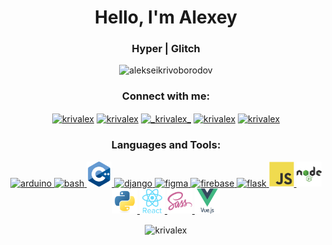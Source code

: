    <div class="reveal">
      <div class="slides">
        <section data-markdown="slides.md" data-background-image="http://example.com/image.png"></section>
      </div>
    </div>
    
<h1 align="center">Hello, I'm Alexey</h1>
<h3 align="center">Hyper | Glitch</h3>

<p align="center">
 <img
    src="https://komarev.com/ghpvc/?username=alekseikrivoborodov&label=Profile%20views&color=0e75b6&style=flat"
    alt="alekseikrivoborodov"
    />
</p>

   <h3 align="center">Connect with me:</h3>
    <p align="center">
       <a href="https://hh.kz/resume/66e76a82ff081647f50039ed1f62574e614d38" target=blank
         ><img
           align="center"
           src="https://upload.wikimedia.org/wikipedia/commons/7/79/HeadHunter_logo.png"
           alt="krivalex"
           height="30"
           width="30"
         /></a>
       <a href="https://www.youtube.com/c/krivalex" target="blank"
        ><img
          align="center"
          src="https://raw.githubusercontent.com/rahuldkjain/github-profile-readme-generator/master/src/images/icons/Social/youtube.svg"
          alt="krivalex"
          height="30"
          width="40"
      /></a>
      <a href="https://instagram.com/_krivalex_" target="blank"
        ><img
          align="center"
          src="https://raw.githubusercontent.com/rahuldkjain/github-profile-readme-generator/master/src/images/icons/Social/instagram.svg"
          alt="_krivalex_"
          height="30"
          width="40"
      /></a>
     <a href="https://t.me/krivalex" target="blank"
      ><img
        align="center"
        src="https://upload.wikimedia.org/wikipedia/commons/thumb/8/82/Telegram_logo.svg/2048px-Telegram_logo.svg.png"
        alt="krivalex"
        height="30"
        width="30"
      /></a>
      <a href="mailto:new.krivalex@gmail.com" target="blank"
       ><img
          align="center"
          src="https://static.vecteezy.com/system/resources/previews/016/716/465/original/gmail-icon-free-png.png"
          alt="krivalex"
          height="30"
          width="30"
       /></a>
    </p>

   <h3 align="center">Languages and Tools:</h3>
    <p align="center">
      <a href="https://www.arduino.cc/" target="_blank" rel="noreferrer">
        <img
          src="https://cdn.worldvectorlogo.com/logos/arduino-1.svg"
          alt="arduino"
          width="40"
          height="40"
        />
      </a>
      <a href="https://www.gnu.org/software/bash/" target="_blank" rel="noreferrer">
        <img
          src="https://www.vectorlogo.zone/logos/gnu_bash/gnu_bash-icon.svg"
          alt="bash"
          width="40"
          height="40"
        />
      </a>
      <a href="https://www.w3schools.com/cpp/" target="_blank" rel="noreferrer">
        <img
          src="https://raw.githubusercontent.com/devicons/devicon/master/icons/cplusplus/cplusplus-original.svg"
          alt="cplusplus"
          width="40"
          height="40"
        />
      </a>
      <a href="https://www.djangoproject.com/" target="_blank" rel="noreferrer">
        <img
          src="https://cdn.worldvectorlogo.com/logos/django.svg"
          alt="django"
          width="40"
          height="40"
        />
      </a>
      <a href="https://www.figma.com/" target="_blank" rel="noreferrer">
        <img
          src="https://www.vectorlogo.zone/logos/figma/figma-icon.svg"
          alt="figma"
          width="40"
          height="40"
        />
      </a>
      <a href="https://firebase.google.com/" target="_blank" rel="noreferrer">
        <img
          src="https://www.vectorlogo.zone/logos/firebase/firebase-icon.svg"
          alt="firebase"
          width="40"
          height="40"
        />
      </a>
      <a href="https://flask.palletsprojects.com/" target="_blank" rel="noreferrer">
        <img
          src="https://www.vectorlogo.zone/logos/pocoo_flask/pocoo_flask-icon.svg"
          alt="flask"
          width="40"
          height="40"
        />
      </a>
      <a
        href="https://developer.mozilla.org/en-US/docs/Web/JavaScript"
        target="_blank"
        rel="noreferrer"
      >
        <img
          src="https://raw.githubusercontent.com/devicons/devicon/master/icons/javascript/javascript-original.svg"
          alt="javascript"
          width="40"
          height="40"
        />
      </a>
      <a href="https://nodejs.org" target="_blank" rel="noreferrer">
        <img
          src="https://raw.githubusercontent.com/devicons/devicon/master/icons/nodejs/nodejs-original-wordmark.svg"
          alt="nodejs"
          width="40"
          height="40"
        />
      </a>
      <a href="https://www.python.org" target="_blank" rel="noreferrer">
        <img
          src="https://raw.githubusercontent.com/devicons/devicon/master/icons/python/python-original.svg"
          alt="python"
          width="40"
          height="40"
        />
      </a>
      <a href="https://reactjs.org/" target="_blank" rel="noreferrer">
        <img
          src="https://raw.githubusercontent.com/devicons/devicon/master/icons/react/react-original-wordmark.svg"
          alt="react"
          width="40"
          height="40"
        />
      </a>
      <a href="https://sass-lang.com" target="_blank" rel="noreferrer">
        <img
          src="https://raw.githubusercontent.com/devicons/devicon/master/icons/sass/sass-original.svg"
          alt="sass"
          width="40"
          height="40"
        />
      </a>
      <a href="https://vuejs.org/" target="_blank" rel="noreferrer">
        <img
          src="https://raw.githubusercontent.com/devicons/devicon/master/icons/vuejs/vuejs-original-wordmark.svg"
          alt="vuejs"
          width="40"
          height="40"
        />
      </a>
    </p>

   <p align="center">
      <img
        align="center"
        src="https://github-readme-streak-stats.herokuapp.com/?user=krivalex&"
        alt="krivalex"
      />
    </p>
